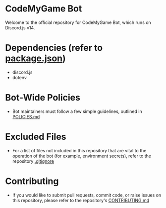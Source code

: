 # CodeMyGame Bot
Welcome to the official repository for CodeMyGame Bot, which runs on Discord.js v14.

# Dependencies (refer to [package.json](package.json))
- discord.js
- dotenv

# Bot-Wide Policies
- Bot maintainers must follow a few simple guidelines, outlined in [POLICIES.md](POLICIES.md)

# Excluded Files
- For a list of files not included in this repository that are vital to the operation of the bot (for example, environment secrets), refer to the repository [.gitignore](.gitignore)

# Contributing
- If you would like to submit pull requests, commit code, or raise issues on this repository, please refer to the repository's [CONTRIBUTING.md](CONTRIBUTING.md)